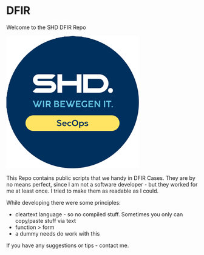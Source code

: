 # DFIR
Welcome to the SHD DFIR Repo

![SHD Logo](https://github.com/SHDSecOps/SHDSecOps/blob/main/shd-secops%20350px%20round%20trans.png)

This Repo contains public scripts that we handy in DFIR Cases. 
They are by no means perfect, since I am not a software developer - but they worked for me at least once.
I tried to make them as readable as I could.

While developing there were some principles:
- cleartext language - so no compiled stuff. Sometimes you only can copy/paste stuff via text
- function > form
- a dummy needs do work with this

If you have any suggestions or tips - contact me.
